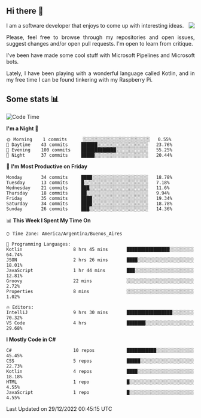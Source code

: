 ## Hi there :slightly_smiling_face:

<img src="https://github-readme-stats.vercel.app/api?username=victorgrycuk&show_icons=true&count_private=true&title_color=F7941E&icon_color=F7941E" align="right">

<p align="justify">
I am a software developer that enjoys to come up with interesting ideas.
<p/>

<p align= "justify">
Please, feel free to browse through my repositories and open issues, suggest changes and/or open pull requests. I'm open to learn from critique.
<p/>


<p align= "justify">
I've been have made some cool stuff with Microsoft Pipelines and Microsoft bots.
<p/>

<p align= "justify">
Lately, I have been playing with a wonderful language called Kotlin, and in my free time I can be found tinkering with my Raspberry Pi.
<p/>

## Some stats :bar_chart:
<!--START_SECTION:waka-->
![Code Time](http://img.shields.io/badge/Code%20Time-1%2C262%20hrs%203%20mins-blue)

**I'm a Night 🦉** 

```text
🌞 Morning    1 commits      ░░░░░░░░░░░░░░░░░░░░░░░░░   0.55% 
🌆 Daytime    43 commits     ██████░░░░░░░░░░░░░░░░░░░   23.76% 
🌃 Evening    100 commits    █████████████░░░░░░░░░░░░   55.25% 
🌙 Night      37 commits     █████░░░░░░░░░░░░░░░░░░░░   20.44%

```
📅 **I'm Most Productive on Friday** 

```text
Monday       34 commits     ████░░░░░░░░░░░░░░░░░░░░░   18.78% 
Tuesday      13 commits     █░░░░░░░░░░░░░░░░░░░░░░░░   7.18% 
Wednesday    21 commits     ███░░░░░░░░░░░░░░░░░░░░░░   11.6% 
Thursday     18 commits     ██░░░░░░░░░░░░░░░░░░░░░░░   9.94% 
Friday       35 commits     ████░░░░░░░░░░░░░░░░░░░░░   19.34% 
Saturday     34 commits     ████░░░░░░░░░░░░░░░░░░░░░   18.78% 
Sunday       26 commits     ███░░░░░░░░░░░░░░░░░░░░░░   14.36%

```


📊 **This Week I Spent My Time On** 

```text
⌚︎ Time Zone: America/Argentina/Buenos_Aires

💬 Programming Languages: 
Kotlin                   8 hrs 45 mins       ████████████████░░░░░░░░░   64.74% 
JSON                     2 hrs 26 mins       ████░░░░░░░░░░░░░░░░░░░░░   18.01% 
JavaScript               1 hr 44 mins        ███░░░░░░░░░░░░░░░░░░░░░░   12.81% 
Groovy                   22 mins             ░░░░░░░░░░░░░░░░░░░░░░░░░   2.72% 
Properties               8 mins              ░░░░░░░░░░░░░░░░░░░░░░░░░   1.02%

🔥 Editors: 
IntelliJ                 9 hrs 30 mins       █████████████████░░░░░░░░   70.32% 
VS Code                  4 hrs               ███████░░░░░░░░░░░░░░░░░░   29.68%

```

**I Mostly Code in C#** 

```text
C#                       10 repos            ███████████░░░░░░░░░░░░░░   45.45% 
CSS                      5 repos             █████░░░░░░░░░░░░░░░░░░░░   22.73% 
Kotlin                   4 repos             ████░░░░░░░░░░░░░░░░░░░░░   18.18% 
HTML                     1 repo              █░░░░░░░░░░░░░░░░░░░░░░░░   4.55% 
JavaScript               1 repo              █░░░░░░░░░░░░░░░░░░░░░░░░   4.55%

```



 Last Updated on 29/12/2022 00:45:15 UTC
<!--END_SECTION:waka-->
